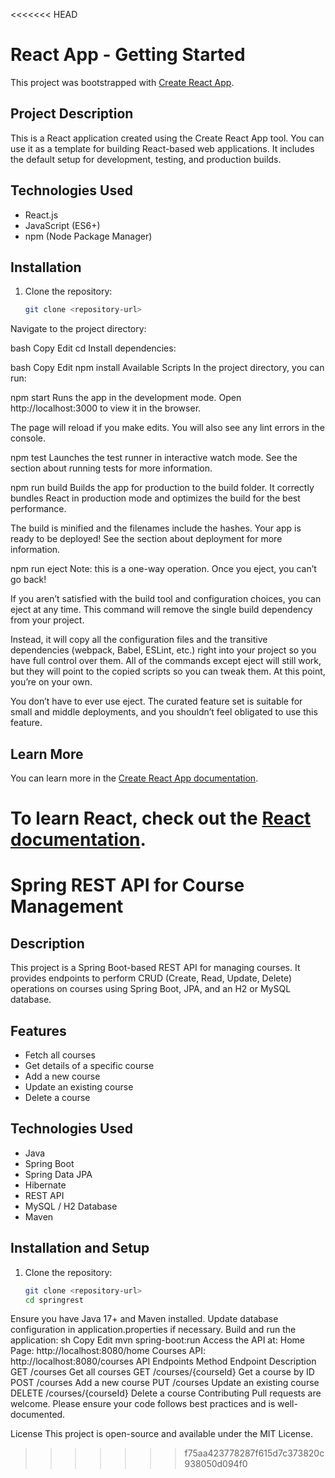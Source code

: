 <<<<<<< HEAD
# React App - Getting Started

This project was bootstrapped with [Create React App](https://github.com/facebook/create-react-app).

## Project Description
This is a React application created using the Create React App tool. You can use it as a template for building React-based web applications. It includes the default setup for development, testing, and production builds.

## Technologies Used
- React.js
- JavaScript (ES6+)
- npm (Node Package Manager)

## Installation

1. Clone the repository:
   ```bash
   git clone <repository-url>
Navigate to the project directory:

bash
Copy
Edit
cd <project-directory>
Install dependencies:

bash
Copy
Edit
npm install
Available Scripts
In the project directory, you can run:

npm start
Runs the app in the development mode.
Open http://localhost:3000 to view it in the browser.

The page will reload if you make edits.
You will also see any lint errors in the console.

npm test
Launches the test runner in interactive watch mode.
See the section about running tests for more information.

npm run build
Builds the app for production to the build folder.
It correctly bundles React in production mode and optimizes the build for the best performance.

The build is minified and the filenames include the hashes.
Your app is ready to be deployed!
See the section about deployment for more information.

npm run eject
Note: this is a one-way operation. Once you eject, you can’t go back!

If you aren’t satisfied with the build tool and configuration choices, you can eject at any time. This command will remove the single build dependency from your project.

Instead, it will copy all the configuration files and the transitive dependencies (webpack, Babel, ESLint, etc.) right into your project so you have full control over them. All of the commands except eject will still work, but they will point to the copied scripts so you can tweak them. At this point, you’re on your own.

You don’t have to ever use eject. The curated feature set is suitable for small and middle deployments, and you shouldn’t feel obligated to use this feature.

## Learn More

You can learn more in the [Create React App documentation](https://facebook.github.io/create-react-app/docs/getting-started).

To learn React, check out the [React documentation](https://reactjs.org/).
=======
# Spring REST API for Course Management

## Description
This project is a Spring Boot-based REST API for managing courses. It provides endpoints to perform CRUD (Create, Read, Update, Delete) operations on courses using Spring Boot, JPA, and an H2 or MySQL database.

## Features
- Fetch all courses
- Get details of a specific course
- Add a new course
- Update an existing course
- Delete a course

## Technologies Used
- Java  
- Spring Boot  
- Spring Data JPA  
- Hibernate  
- REST API  
- MySQL / H2 Database  
- Maven  

## Installation and Setup
1. Clone the repository:  
   ```sh
   git clone <repository-url>
   cd springrest
Ensure you have Java 17+ and Maven installed.
Update database configuration in application.properties if necessary.
Build and run the application:
sh
Copy
Edit
mvn spring-boot:run
Access the API at:
Home Page: http://localhost:8080/home
Courses API: http://localhost:8080/courses
API Endpoints
Method	Endpoint	Description
GET	/courses	Get all courses
GET	/courses/{courseId}	Get a course by ID
POST	/courses	Add a new course
PUT	/courses	Update an existing course
DELETE	/courses/{courseId}	Delete a course
Contributing
Pull requests are welcome. Please ensure your code follows best practices and is well-documented.

License
This project is open-source and available under the MIT License.

>>>>>>> f75aa423778287f615d7c373820c938050d094f0
